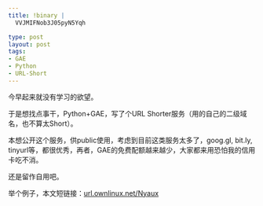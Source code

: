 ```yaml
--- 
title: !binary |
  VVJMIFNob3J05pyN5Yqh

type: post
layout: post
tags: 
- GAE
- Python
- URL-Short
---
```



今早起来就没有学习的欲望。

于是想找点事干，Python+GAE，写了个URL Shorter服务（用的自己的二级域名，也不算太Short）。

本想公开这个服务，供public使用，考虑到目前这类服务太多了，goog.gl, bit.ly, tinyurl等，都很优秀，再者，GAE的免费配额越来越少，大家都来用恐怕我的信用卡吃不消。

还是留作自用吧。


举个例子，本文短链接：[url.ownlinux.net/Nyaux](url.ownlinux.net/Nyaux)